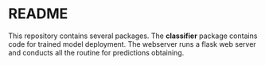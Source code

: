# README

This repository contains several packages. The **classifier** package contains code for trained model deployment. 
The webserver runs a flask web server and conducts all the routine for predictions obtaining.
